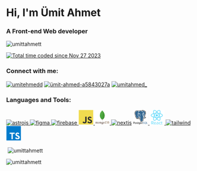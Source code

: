 <h1 align="left">Hi, I'm Ümit Ahmet</h1>
<h3 align="left">A Front-end Web developer</h3>

<p align="left"> <img src="https://komarev.com/ghpvc/?username=umittahmett&label=Profile%20views&color=0e75b6&style=flat" alt="umittahmett" /> </p>
<a href="https://wakatime.com/@018c11b7-4188-448d-8426-3532fa190476"><img src="https://wakatime.com/badge/user/018c11b7-4188-448d-8426-3532fa190476.svg" alt="Total time coded since Nov 27 2023" /></a>

<h3 align="left">Connect with me:</h3>
<p align="left">
<a href="https://twitter.com/umitahmed_" target="blank"><img align="center" src="https://raw.githubusercontent.com/rahuldkjain/github-profile-readme-generator/master/src/images/icons/Social/twitter.svg" alt="umitehmedd" height="30" width="40" /></a>
<a href="https://linkedin.com/in/ümit-ahmed-a5843027a" target="blank"><img align="center" src="https://raw.githubusercontent.com/rahuldkjain/github-profile-readme-generator/master/src/images/icons/Social/linked-in-alt.svg" alt="ümit-ahmed-a5843027a" height="30" width="40" /></a>
<a href="https://instagram.com/umittahmett" target="blank"><img align="center" src="https://raw.githubusercontent.com/rahuldkjain/github-profile-readme-generator/master/src/images/icons/Social/instagram.svg" alt="umitahmed_" height="30" width="40" /></a>
</p>

<h3 align="left">Languages and Tools:</h3>
<p align="left"> 
<a href="https://www.astro.build/" target="_blank" rel="noreferrer"> <img src="https://astro.build/assets/press/astro-icon-light-gradient.svg" alt="astrojs" width="100" height="40"/> </a> 
<a href="https://www.figma.com/" target="_blank" rel="noreferrer"> <img src="https://www.vectorlogo.zone/logos/figma/figma-icon.svg" alt="figma" width="40" height="40"/> </a> 
<a href="https://firebase.google.com/" target="_blank" rel="noreferrer"> <img src="https://www.vectorlogo.zone/logos/firebase/firebase-icon.svg" alt="firebase" width="40" height="40"/> </a> 
<a href="https://developer.mozilla.org/en-US/docs/Web/JavaScript" target="_blank" rel="noreferrer"> <img src="https://raw.githubusercontent.com/devicons/devicon/master/icons/javascript/javascript-original.svg" alt="javascript" width="40" height="40"/> </a> 
<a href="https://www.mongodb.com/" target="_blank" rel="noreferrer"> <img src="https://raw.githubusercontent.com/devicons/devicon/master/icons/mongodb/mongodb-original-wordmark.svg" alt="mongodb" width="40" height="40"/> </a> 
<a href="https://nextjs.org/" target="_blank" rel="noreferrer"><img src="https://images-cdn.openxcell.com/wp-content/uploads/2024/07/24154156/dango-inner-2.webp" alt="nextjs" width="40" 
height="40"/></a> 
<a href="https://www.postgresql.org" target="_blank" rel="noreferrer"> <img src="https://raw.githubusercontent.com/devicons/devicon/master/icons/postgresql/postgresql-original-wordmark.svg" alt="postgresql" width="40" height="40"/> </a> 
<a href="https://reactjs.org/" target="_blank" rel="noreferrer"> <img src="https://raw.githubusercontent.com/devicons/devicon/master/icons/react/react-original-wordmark.svg" alt="react" width="40" height="40"/> </a> 
<a href="https://tailwindcss.com/" target="_blank" rel="noreferrer"> <img src="https://www.vectorlogo.zone/logos/tailwindcss/tailwindcss-icon.svg" alt="tailwind" width="40" height="40"/> </a> 
<a href="https://www.typescriptlang.org/" target="_blank" rel="noreferrer"> <img src="https://raw.githubusercontent.com/devicons/devicon/master/icons/typescript/typescript-original.svg" alt="typescript" width="40" height="40"/> </a> 
</p>

<p>&nbsp;<img align="center" src="https://github-readme-stats.vercel.app/api?username=umittahmett&show_icons=true&locale=en" alt="umittahmett" /></p> <p><img align="left" src="https://github-readme-stats.vercel.app/api/top-langs?username=umittahmett&show_icons=true&locale=en&layout=compact" alt="umittahmett" /></p>







